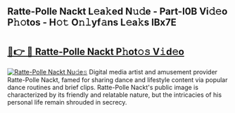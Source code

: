 ## Ratte-Polle Nackt L𝚎a𝚔ed N𝚞𝚍e - Part-l0B Vi𝚍𝚎o P𝚑𝚘tos - H𝚘𝚝 O𝚗𝚕yf𝚊ns L𝚎a𝚔s lBx7E

# <h2><a href="http://kfbjifw.oniu.top/?m=Ratte-Polle+Nackt">🔗👉 🔴 Ratte-Polle Nackt P𝚑ot𝚘𝚜 V𝚒d𝚎o</a></h2>

[![Ratte-Polle Nackt Nu𝚍e𝚜](https://i.imgur.com/0qMVB7G.gif)](http://kfbjifw.oniu.top/?m=Ratte-Polle+Nackt)
Digital media artist and amusement provider Ratte-Polle Nackt, famed for sharing dance and lifestyle content via popular dance routines and brief clips. Ratte-Polle Nackt's public image is characterized by its friendly and relatable nature, but the intricacies of his personal life remain shrouded in secrecy.  
